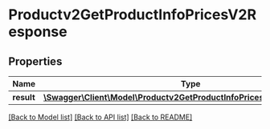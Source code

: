 # Productv2GetProductInfoPricesV2Response

## Properties
Name | Type | Description | Notes
------------ | ------------- | ------------- | -------------
**result** | [**\Swagger\Client\Model\Productv2GetProductInfoPricesV2ResponseResult**](Productv2GetProductInfoPricesV2ResponseResult.md) |  | [optional] 

[[Back to Model list]](../README.md#documentation-for-models) [[Back to API list]](../README.md#documentation-for-api-endpoints) [[Back to README]](../README.md)


